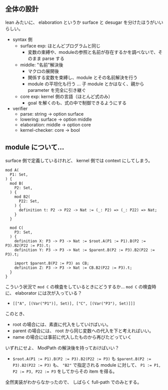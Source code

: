 ## 全体の設計
lean みたいに、 elaboration というか surface と desugar を分けたほうがいいらしい。
- syntax 側
  - surface exp: ほとんどプログラムと同じ
    - 変数の束縛や、moduleの参照と名前が存在するかを調べないで、そのまま parse する
  - middle: "名前"解決後
    - マクロの展開後
    - 関係する変数を束縛し、module とその名前解決を行う
    - module の平坦化も行う ... 子 module とかはなく、親から parameter を完全に引き継ぐ
  - core exp: kernel 側の言語（ほとんど式のみ）
    - goal を解くのも、式の中で制御できるようにする
- verifier
  - parse: string -> option surface
  - lowering: surface -> option middle
  - elaboration: middle -> option core
  - kernel-checker: core -> bool

## module について...
surface 側で定義しているけれど、 kernel 側では context にしてしまう。
```
mod A(
  P1: Set,
) {
  mod B(
    P2: Set,
  ) {
    mod B2(
      P22: Set,
    ) {
      definition t: P2 -> P22 -> Nat := (_: P2) => (_: P22) => Nat;
    }
  }

  mod C(
    P3: Set,
  ) {
    definition X: P3 -> P3 -> Nat := $root.A(P1 := P1).B(P2 := P3).B2(P22 := P3).t;
    definition Y: P3 -> P3 -> Nat := $parent.B(P2 := P3).B2(P22 := P3).t;

    import $parent.B(P2 := P3) as CB;
    definition Z: P3 -> P3 -> Nat := CB.B2(P22 := P3).t;
  }
}

```
こういう状況で `mod C` の検査をしているときにどうするか...
`mod C` の検査時に、 elaborator には次が入っている？
- `[["A", [(Var("P1")], Set)], ["C", [(Var("P3"), Set)]]]`

このとき、
- root の場合には、素直に代入をしていけばいい。
- parent の場合には、 root から同じ変数への代入を下と考えればいい。
- name の場合には事前に代入したものから再びたどっていく

いずれにせよ、 ModPath の解決後を持っておけばいい？
- `$root.A(P1 := P1).B(P2 := P3).B2(P22 := P3)` も `$parent.B(P2 := P3).B2(P22 := P3)` も、
  `"B2"` で指定される module に対して、 `P1 := P1, P2 := P3, P22 := P3` をしてからその item を得る。

全然実装がわからなかったので、 しばらく full-path でのみとする。
